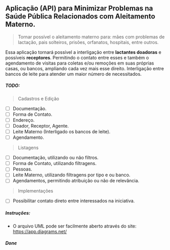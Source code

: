 ## Aplicação (API) para Minimizar Problemas na Saúde Pública Relacionados com Aleitamento Materno.

> Tornar possível o aleitamento materno para: mães com problemas de lactação, pais solteiros, prisões, orfanatos, hospitais, entre outros.

Essa aplicação tornará possível a interligação entre **lactantes doadoras** e possíveis **receptores**. Permitindo o contato entre esses e também o agendamento de visitas para coletas e/ou remoções em suas próprias casas, ou bancos, ampliando cada vez mais esse direito. Interligação entre bancos de leite para atender um maior número de necessitados.

##### TODO:

> Cadastros e Edição

- [ ] Documentação.
- [ ] Forma de Contato.
- [ ] Endereço.
- [ ] Doador, Receptor, Agente.
- [ ] Leite Materno (Interligado os bancos de leite).
- [ ] Agendamento.

> Listagens

- [ ] Documentação, utilizando ou não filtros.
- [ ] Forma de Contato, utilizando filtragens.
- [ ] Pessoas.
- [ ] Leite Materno, utilizando filtragens por tipo e ou banco.
- [ ] Agendamentos, permitindo atribuição ou não de relevância.

> Implementações

- [ ] Possibilitar contato direto entre interessados na iniciativa.

##### Instruções:

- O arquivo UML pode ser facilmente aberto através do site: https://app.diagrams.net/

##### Done
